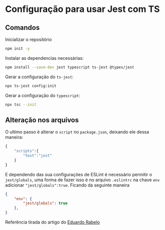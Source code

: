 # Configuração para usar Jest com TS

## Comandos  

Inicializar o repositório

```bash
npm init -y  
````

Instalar as dependencias necessárias:  

```bash
npm install --save-dev jest typescript ts-jest @types/jest  
````

Gerar a configuração do `ts-jest`:

```bash
npx ts-jest config:init
````

Gerar a configuração do `typescript`:

```bash
npx tsc --init
````


## Alteração nos arquivos

O ultimo passo é alterar o `script` no `package.json`, deixando ele dessa maneira:

```javascript
{
    "scripts":{
        "test":"jest"
    }
}
```

E dependendo das sua configurações de ESLint é necessário permitir o `jest/globals`, uma forma de fazer isso é no arquivo `.eslintrc` na chave `env` adicionar `"jest/globals":true`. Ficando da seguinte maneira 
```json
{
    "env": {
        "jest/globals": true
    },
}
```
Referência tirada do artigo do [Eduardo Rabelo](https://oieduardorabelo.medium.com/jest-babel-e-typescript-configurando-testes-para-seu-projeto-201f001f45ef)